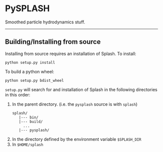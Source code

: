 PySPLASH
========

Smoothed particle hydrodynamics stuff.

---

## Building/Installing from source
Installing from source requires an installation of Splash. To install:
```
python setup.py install
```

To build a python wheel:
```
python setup.py bdist_wheel
```

`setup.py` will search for and installation of Splash in the following directories in this order:

1. In the parent directory. (i.e. the `pysplash` source is with `splash`)
   ```
   splash/
      |--- bin/
      |--- build/
        ...
      |--- pysplash/
   ```
2. In the directory defined by the environment variable `$SPLASH_DIR`
3. In `$HOME/splash`
